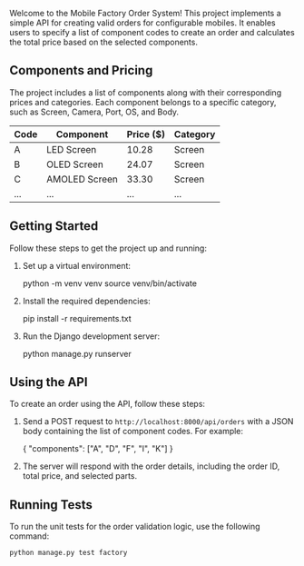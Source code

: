 Welcome to the Mobile Factory Order System! This project implements a simple API for creating valid orders for configurable mobiles. It enables users to specify a list of component codes to create an order and calculates the total price based on the selected components.

## Components and Pricing

The project includes a list of components along with their corresponding prices and categories. Each component belongs to a specific category, such as Screen, Camera, Port, OS, and Body.

| Code | Component                | Price ($) | Category |
|------|--------------------------|-----------|----------|
| A    | LED Screen               | 10.28     | Screen   |
| B    | OLED Screen              | 24.07     | Screen   |
| C    | AMOLED Screen            | 33.30     | Screen   |
| ...  | ...                      | ...       | ...      |

## Getting Started

Follow these steps to get the project up and running:

1. Set up a virtual environment:

    python -m venv venv
    source venv/bin/activate

3. Install the required dependencies:

    pip install -r requirements.txt

4. Run the Django development server:
    
    python manage.py runserver

## Using the API

To create an order using the API, follow these steps:

1. Send a POST request to `http://localhost:8000/api/orders` with a JSON body containing the list of component codes. For example:

    {
        "components": ["A", "D", "F", "I", "K"]
    }

2. The server will respond with the order details, including the order ID, total price, and selected parts.

## Running Tests

To run the unit tests for the order validation logic, use the following command:

    python manage.py test factory
